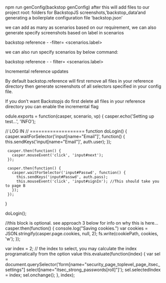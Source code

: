  npm run genConfig(backstop genConfig) after this will add files to our project root: folders for BackstopJS screenshots,’backstop_data’and generating a boilerplate configuration file ‘backstop.json’
  
 we can add as many as scenarios based on our requirement, we can also generate specify screenshots based on label in scenarios
  
 backstop reference - -filter= <scenarios.label>
  
 we can also run specify scenarios by below command:
  
 backstop reference - - filter= <scenarios.label>
  
 Incremental reference updates
  
 By default backstop.reference will first remove all files in your reference directory then generate screenshots of all selectors specified in your config file.
  
 If you don’t want Backstopjs do first delete all files in your reference directory you can enable the incremental flag
 
 
 odule.exports = function(casper, scenario, vp) {
   casper.echo('Setting up test...', 'INFO');
 
   // LOG IN
   // ===================
   function doLogin() {
     casper.waitForSelector('input[name="Email"]', function() {
       this.sendKeys('input[name="Email"]', auth.user);
     });
 
     casper.then(function() {
       casper.mouseEvent('click', 'input#next');
     });
 
     casper.then(function() {
       casper.waitForSelector('input#Passwd', function() {
         this.sendKeys('input#Passwd', auth.pass);
         this.mouseEvent('click', 'input#signIn'); //This should take you to page B
       });
     });
   }
 
   doLogin();
 
   //this block is optional. see approach 3 below for info on why this is here...
   casper.then(function() {
     console.log("Saving cookies.")
     var cookies = JSON.stringify(casper.page.cookies, null, 2);
     fs.write(cookiePath, cookies, 'w');
   });
   
   
   var index = 2; // the index to select, you may calculate the index programatically from the option value
   this.evaluate(function(index) {
       var sel = document.querySelector('form[name="security_page_toplevel_page_itsec_settings"] select[name="itsec_strong_passwords[roll]"]');
       sel.selectedIndex = index;
       sel.onchange();
   }, index);